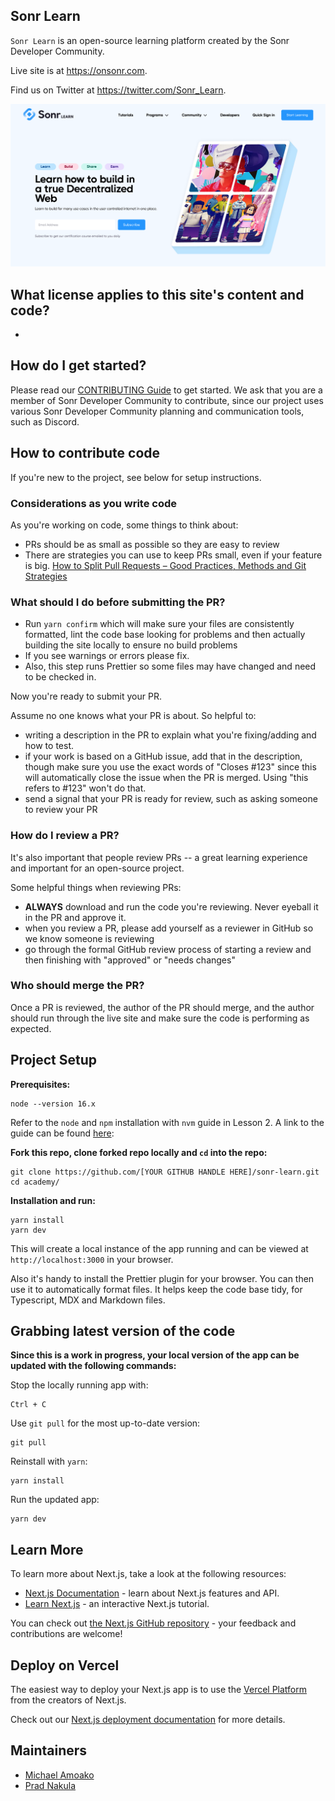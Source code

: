 ## Sonr Learn
`Sonr Learn` is an open-source learning platform created by the Sonr Developer Community.

Live site is at <https://onsonr.com>.

Find us on Twitter at <https://twitter.com/Sonr_Learn>.

![Academy Homepage Screenshot](./assets/pngs/landing-page.png)

## What license applies to this site's content and code?

- 

## How do I get started?

Please read our [CONTRIBUTING Guide](CONTRIBUTING.md) to get started. We ask
that you are a member of Sonr Developer Community to contribute, since our project uses
various Sonr Developer Community planning and communication tools, such as Discord.

## How to contribute code

If you're new to the project, see below for setup instructions.

### Considerations as you write code

As you're working on code, some things to think about:

- PRs should be as small as possible so they are easy to review
- There are strategies you can use to keep PRs small, even if your feature is
  big.
  [How to Split Pull Requests – Good Practices, Methods and Git Strategies](https://www.thedroidsonroids.com/blog/splitting-pull-request)

### What should I do before submitting the PR?

- Run `yarn confirm` which will make sure your files are consistently formatted,
  lint the code base looking for problems and then actually building the site
  locally to ensure no build problems
- If you see warnings or errors please fix.
- Also, this step runs Prettier so some files may have changed and need to be
  checked in.

Now you're ready to submit your PR.

Assume no one knows what your PR is about. So helpful to:

- writing a description in the PR to explain what you're fixing/adding and how
  to test.
- if your work is based on a GitHub issue, add that in the description, though
  make sure you use the exact words of "Closes #123" since this will
  automatically close the issue when the PR is merged. Using "this refers to
  #123" won't do that.
- send a signal that your PR is ready for review, such as asking someone to
  review your PR

### How do I review a PR?

It's also important that people review PRs -- a great learning experience and
important for an open-source project.

Some helpful things when reviewing PRs:

- **ALWAYS** download and run the code you're reviewing. Never eyeball it in the
  PR and approve it.
- when you review a PR, please add yourself as a reviewer in GitHub so we know
  someone is reviewing
- go through the formal GitHub review process of starting a review and then
  finishing with "approved" or "needs changes"

### Who should merge the PR?

Once a PR is reviewed, the author of the PR should merge, and the author should
run through the live site and make sure the code is performing as expected.

## Project Setup

**Prerequisites:**

    node --version 16.x

Refer to the `node` and `npm` installation with `nvm` guide in Lesson 2. A link
to the guide can be found
[here](https://www.notion.so/How-to-install-node-js-and-npm-67b2ab1f76f148f49f547b9156aeaf28):

**Fork this repo, clone forked repo locally and `cd` into the repo:**

    git clone https://github.com/[YOUR GITHUB HANDLE HERE]/sonr-learn.git
    cd academy/

**Installation and run:**

    yarn install
    yarn dev

This will create a local instance of the app running and can be viewed at
`http://localhost:3000` in your browser.

Also it's handy to install the Prettier plugin for your browser. You can then
use it to automatically format files. It helps keep the code base tidy, for
Typescript, MDX and Markdown files.

## Grabbing latest version of the code

**Since this is a work in progress, your local version of the app can be updated
with the following commands:**

Stop the locally running app with:

    Ctrl + C

Use `git pull` for the most up-to-date version:

    git pull

Reinstall with `yarn`:

    yarn install

Run the updated app:

    yarn dev

## Learn More

To learn more about Next.js, take a look at the following resources:

- [Next.js Documentation](https://nextjs.org/docs) - learn about Next.js
  features and API.
- [Learn Next.js](https://nextjs.org/learn) - an interactive Next.js tutorial.

You can check out
[the Next.js GitHub repository](https://github.com/vercel/next.js/) - your
feedback and contributions are welcome!
## Deploy on Vercel

The easiest way to deploy your Next.js app is to use the
[Vercel Platform](https://vercel.com/new?utm_medium=default-template&filter=next.js&utm_source=create-next-app&utm_campaign=create-next-app-readme)
from the creators of Next.js.

Check out our
[Next.js deployment documentation](https://nextjs.org/docs/deployment) for more
details.

## Maintainers

- [Michael Amoako](https://github.com/ma-sonr)
- [Prad Nakula](https://github.com/prnk28)
